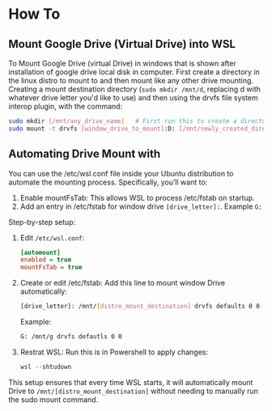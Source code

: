 # How To

## Mount Google Drive (Virtual Drive) into WSL

To Mount Google Drive (virtual Drive) in windows that is shown after installation of google drive local disk in computer. First create a directory in the linux distro to mount to and then mount like any other drive mounting. Creating a mount destination directory (`sudo mkdir /mnt/d`, replacing d with whatever drive letter you'd like to use) and then using the drvfs file system interop plugin, with the command:

```bash  
sudo mkdir [/mnt/any_drive_name]   # First run this to create a directory to mount  
sudo mount -t drvfs [window_drive_to_mount]:D: [/mnt/newly_created_directory_using_above_line_code] # Now enter this line code by replacing window drive to mount name and created dir in previous line  
```

## Automating Drive Mount with

You can use the /etc/wsl.conf file inside your Ubuntu distribution to automate the mounting process. Specifically, you’ll want to:

1. Enable mountFsTab: This allows WSL to process /etc/fstab on startup.  
2. Add an entry in /etc/fstab for window drive `[drive_letter]:`. Example `G:`

Step-by-step setup:

1. Edit `/etc/wsl.conf`:

   ```ini
   [automount]  
   enabled = true  
   mountFsTab = true 
   ```

2. Create or edit /etc/fstab:
Add this line to mount window Drive automatically:

   ```bash
   [drive_letter]: /mnt/[distro_mount_destination] drvfs defaults 0 0
   ```

   Example:

   ```bash
   G: /mnt/g drvfs defautls 0 0
   ```

3. Restrat WSL:
   Run this is in Powershell to apply changes:

   ```Powershell
   wsl --shtudown
   ```

This setup ensures that every time WSL starts, it will automatically mount Drive to `/mnt/[distro_mount_destination]` without needing to manually run the sudo mount command.
